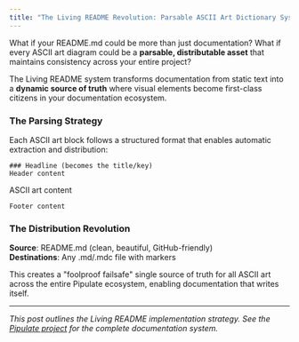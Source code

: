 ```yaml
---
title: "The Living README Revolution: Parsable ASCII Art Dictionary System"
---
```


What if your README.md could be more than just documentation? What if every ASCII art diagram could be a **parsable, distributable asset** that maintains consistency across your entire project?

The Living README system transforms documentation from static text into a **dynamic source of truth** where visual elements become first-class citizens in your documentation ecosystem.

### The Parsing Strategy

Each ASCII art block follows a structured format that enables automatic extraction and distribution:

```
### Headline (becomes the title/key)
Header content
```
ASCII art content
```
Footer content
```

### The Distribution Revolution

**Source**: README.md (clean, beautiful, GitHub-friendly)  
**Destinations**: Any .md/.mdc file with markers

This creates a "foolproof failsafe" single source of truth for all ASCII art across the entire Pipulate ecosystem, enabling documentation that writes itself.

---

*This post outlines the Living README implementation strategy. See the [Pipulate project](https://github.com/miklevin/pipulate) for the complete documentation system.* 
